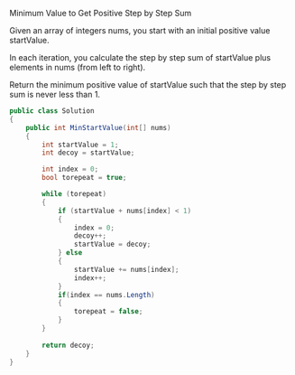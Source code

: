 Minimum Value to Get Positive Step by Step Sum

Given an array of integers nums, you start with an initial positive value startValue.

In each iteration, you calculate the step by step sum of startValue plus elements in nums (from left to right).

Return the minimum positive value of startValue such that the step by step sum is never less than 1.

```csharp
public class Solution
{
    public int MinStartValue(int[] nums)
    {
        int startValue = 1;
        int decoy = startValue;

        int index = 0;
        bool torepeat = true;

        while (torepeat)
        {
            if (startValue + nums[index] < 1)
            {
                index = 0;
                decoy++;
                startValue = decoy;
            } else
            {
                startValue += nums[index];
                index++;
            }
            if(index == nums.Length)
            {
                torepeat = false;
            }
        }
        
        return decoy;
    }
}
